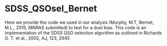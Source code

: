 # SDSS_QSOsel_Bernet
Here we provide the code we used in our analysis (Murphy, M.T, Bernet, M.L., 2015, MNRAS submitted) to test for a dust bias. This code is an implementation of the SDSS QSO selection algorithm as outlined in Richards G. T. et al., 2002, AJ, 123, 2945
